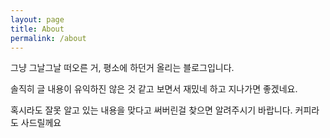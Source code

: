 ```yaml
---
layout: page
title: About
permalink: /about
---
```


그냥 그날그날 떠오른 거, 평소에 하던거 올리는 블로그입니다.

솔직히 글 내용이 유익하진 않은 것 같고 보면서 재밌네 하고 지나가면 좋겠네요.

혹시라도 잘못 알고 있는 내용을 맞다고 써버린걸 찾으면 알려주시기 바랍니다. 커피라도 사드릴께요